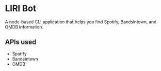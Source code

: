 # LIRI Bot
A node-based CLI application that helps you find Spotify, Bandsintown, and OMDB information.

## APIs used
- Spotify
- Bandsintown
- OMDB
